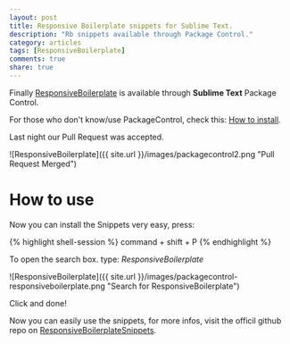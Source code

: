 ```yaml
---
layout: post
title: Responsive Boilerplate snippets for Sublime Text.
description: "Rb snippets available through Package Control."
category: articles
tags: [ResponsiveBoilerplate]
comments: true
share: true
---
```


Finally [ResponsiveBoilerplate](http://www.newaeonweb.com.br/) is available through **Sublime Text** Package Control.

For those who don't know/use PackageControl, check this: [How to install](https://sublime.wbond.net/installation/).

Last night our Pull Request was accepted.

![ResponsiveBoilerplate]({{ site.url }}/images/packagecontrol2.png "Pull Request Merged")

# How to use

Now you can install the Snippets very easy, press:

{% highlight shell-session %}
  command + shift + P
{% endhighlight %}

To open the search box.
type: _ResponsiveBoilerplate_

![ResponsiveBoilerplate]({{ site.url }}/images/packagecontrol-responsiveboilerplate.png "Search for ResponsiveBoilerplate")

Click and done!

Now you can easily use the snippets, for more infos, visit the officil github repo on [ResponsiveBoilerplateSnippets](https://github.com/newaeonweb/ResponsiveBoilerplateSnippets/). 


